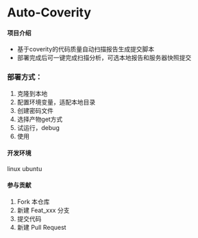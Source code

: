 # Auto-Coverity

#### 项目介绍
- 基于coverity的代码质量自动扫描报告生成提交脚本
- 部署完成后可一键完成扫描分析，可选本地报告和服务器快照提交

### 部署方式：
1. 克隆到本地
2. 配置环境变量，适配本地目录
3. 创建密码文件
3. 选择产物get方式
4. 试运行，debug
5. 使用

#### 开发环境
linux ubuntu 

#### 参与贡献

1.  Fork 本仓库
2.  新建 Feat_xxx 分支
3.  提交代码
4.  新建 Pull Request
